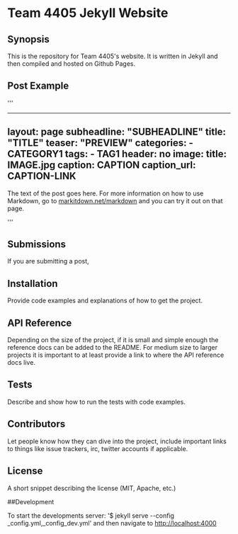# Team 4405 Jekyll Website

## Synopsis

This is the repository for Team 4405's website. It is written in Jekyll and then compiled and hosted on Github Pages. 

## Post Example

'''

---
layout: page
subheadline:  "SUBHEADLINE"
title:  "TITLE"
teaser: "PREVIEW"
categories:
    - CATEGORY1
tags:
    - TAG1
header: no
image:
    title: IMAGE.jpg
    caption: CAPTION
    caption_url: CAPTION-LINK
---

The text of the post goes here. For more information on how to use Markdown, go to [markitdown.net/markdown](http://www.markitdown.net/markdown) and you can try it out on that page.

'''

## Submissions

If you are submitting a post, 

## Installation

Provide code examples and explanations of how to get the project.

## API Reference

Depending on the size of the project, if it is small and simple enough the reference docs can be added to the README. For medium size to larger projects it is important to at least provide a link to where the API reference docs live.

## Tests

Describe and show how to run the tests with code examples.

## Contributors

Let people know how they can dive into the project, include important links to things like issue trackers, irc, twitter accounts if applicable.

## License

A short snippet describing the license (MIT, Apache, etc.)

##Development

To start the developments server:
	'$ jekyll serve --config _config.yml,_config_dev.yml'
and then navigate to [http://localhost:4000](http://localhost:4000)	

